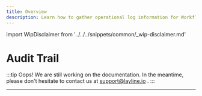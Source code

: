 ```yaml
---
title: Overview
description: Learn how to gather operational log information for Workflows from within the Configuration Center.
---
```


import WipDisclaimer from '../../../snippets/common/_wip-disclaimer.md'

# Audit Trail

:::tip Oops! We are still working on the documentation.
In the meantime, please don't hesitate to contact us at support@layline.io .
:::

---

<WipDisclaimer></WipDisclaimer>
